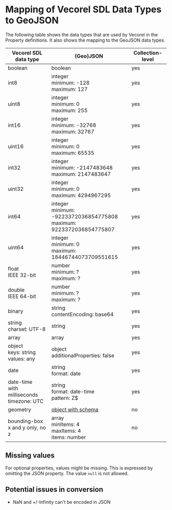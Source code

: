 # Mapping of Vecorel SDL Data Types to GeoJSON

The following table shows the data types that are used by Vecorel in the Property definitions.
It also shows the mapping to the GeoJSON data types.

| Vecorel SDL data type                               | (Geo)JSON                                                    | Collection-level |
| --------------------------------------------------- | ------------------------------------------------------------ | ---------------- |
| boolean                                             | boolean                                                      | yes              |
| int8                                                | integer<br />minimum: -128<br />maximum: 127                 | yes              |
| uint8                                               | integer<br />minimum: 0<br />maximum: 255                    | yes              |
| int16                                               | integer<br />minimum: -32768<br />maximum: 32767             | yes              |
| uint16                                              | integer<br />minimum: 0<br />maximum: 65535                  | yes              |
| int32                                               | integer<br />minimum: -2147483648<br />maximum: 2147483647   | yes              |
| uint32                                              | integer<br />minimum: 0<br />maximum: 4294967295             | yes              |
| int64                                               | integer<br />minimum: -9223372036854775808<br />maximum: 9223372036854775807 | yes |
| uint64                                              | integer<br />minimum: 0<br />maximum: 18446744073709551615   | yes              |
| float<br />IEEE 32-bit                              | number<br />minimum: ?<br />maximum: ?                       | yes              |
| double<br />IEEE 64-bit                             | number<br />minimum: ?<br />maximum: ?                       | yes              |
| binary                                              | string<br />contentEncoding: base64                          | yes              |
| string<br />charset: UTF-8                          | string                                                       | yes              |
| array                                               | array                                                        | yes              |
| object<br />keys: string<br />values: any           | object<br />additionalProperties: false                      | yes              |
| date                                                | string<br />format: date                                     | yes              |
| date-time<br />with milliseconds<br />timezone: UTC | string<br />format: date-time<br />pattern: Z$               | yes              |
| geometry                                            | [object with schema](https://geojson.org/schema/Geometry.json) | no             |
| bounding-box<br />x and y only, no z                | array<br />minItems: 4<br />maxItems: 4<br />items: number   | no               |

## Missing values

For optional properties, values might be missing.
This is expressed by omitting the JSON property.
The value `null` is not allowed.

## Potential issues in conversion

- NaN and +/-Infinity can't be encoded in JSON
